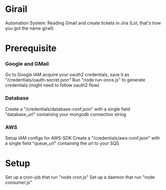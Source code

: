 # Girail
Automation System: Reading Gmail and create tickets in Jira (Lol, that's how you got the name girail)  

# Prerequisite
### Google and GMail
Go to Google IAM acquire your oauth2 credentials, save it as "/credentials/oauth-secret.json"
Run "node run-once.js" to generate credentials (might need to follow oauth2 flow)  
### Database
Create a "/credentials/database-conf.json" with a single field "database_url" containing your mongodb connection string
### AWS
Setup IAM configs for AWS-SDK
Create a "/credentials/aws-conf.json" with a single field "queue_url" containing the url to your SQS

# Setup
Set up a cron-job that run "node cron.js"
Set up a daemon that run "node consumer.js"
